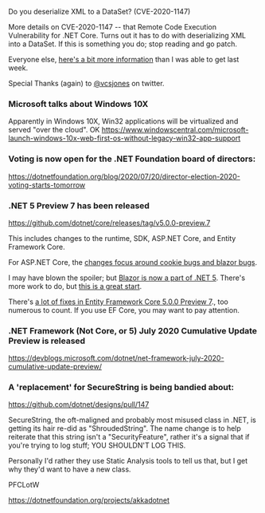 Do you deserialize XML to a DataSet? (CVE-2020-1147)

More details on CVE-2020-1147 -- that Remote Code Execution Vulnerability for .NET Core. Turns out it has to do with deserializing XML into a DataSet. If this is something you do; stop reading and go patch.

Everyone else, [here's a bit more information](https://docs.microsoft.com/en-us/dotnet/framework/data/adonet/dataset-datatable-dataview/security-guidance) than I was able to get last week.

Special Thanks (again) to [@vcsjones](https://twitter.com/vcsjones) on twitter.


### Microsoft talks about Windows 10X

Apparently in Windows 10X, Win32 applications will be virtualized and served "over the cloud". OK https://www.windowscentral.com/microsoft-launch-windows-10x-web-first-os-without-legacy-win32-app-support


### Voting is now open for the .NET Foundation board of directors: 

https://dotnetfoundation.org/blog/2020/07/20/director-election-2020-voting-starts-tomorrow

### .NET 5 Preview 7 has been released

https://github.com/dotnet/core/releases/tag/v5.0.0-preview.7

This includes changes to the runtime, SDK, ASP.NET Core, and Entity Framework Core.

For ASP.NET Core, the [changes focus around cookie bugs and blazor bugs](https://github.com/dotnet/aspnetcore/issues?q=is%3Aissue+milestone%3A5.0.0-preview7+label%3ADone+label%3Abug+is%3Aclosed).

I may have blown the spoiler; but [Blazor is now a part of .NET 5](https://github.com/dotnet/aspnetcore/issues/20519). There's more work to do, but [this is a great start](https://github.com/dotnet/aspnetcore/issues/21514).

There's [a lot of fixes in Entity Framework Core 5.0.0 Preview 7](https://github.com/dotnet/efcore/issues?q=is%3Aissue+milestone%3A5.0.0-preview7+is%3Aclosed+label%3Atype-bug+is%3Aclosed)., too numerous to count.  If you use EF Core, you may want to pay attention.   

### .NET Framework (Not Core, or 5) July 2020 Cumulative Update Preview is released

https://devblogs.microsoft.com/dotnet/net-framework-july-2020-cumulative-update-preview/

### A 'replacement' for SecureString is being bandied about:

https://github.com/dotnet/designs/pull/147

SecureString, the oft-maligned and probably most misused class in .NET, is getting its hair re-did as "ShroudedString".  The name change is to help reiterate that this string isn't a "SecurityFeature", rather it's a signal that if you're trying to log stuff; YOU SHOULDN'T LOG THIS.

Personally I'd rather they use Static Analysis tools to tell us that, but I get why they'd want to have a new class.

PFCLotW

https://dotnetfoundation.org/projects/akkadotnet


